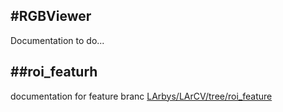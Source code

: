 #RGBViewer
------
Documentation to do...



##roi_featurh 
------
documentation for feature branc [LArbys/LArCV/tree/roi_feature](https://github.com/LArbys/LArCV/tree/roi_feature)
